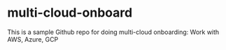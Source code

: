 # multi-cloud-onboard
This is a sample Github repo for doing multi-cloud onboarding: Work with AWS, Azure, GCP
